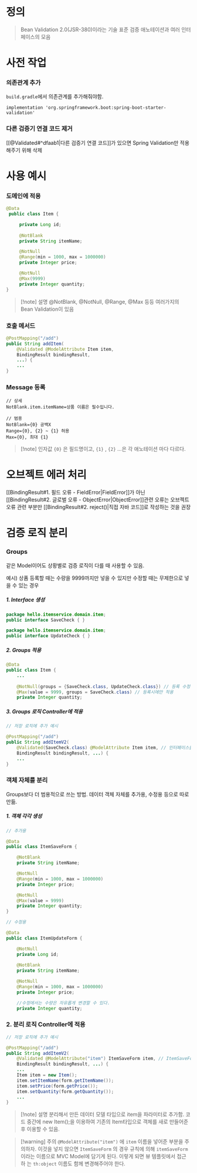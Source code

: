 # 정의

>Bean Validation 2.0(JSR-380)이라는 기술 표준
>검증 애노테이션과 여러 인터페이스의 모음

# 사전 작업
### 의존관계 추가

`build.gradle`에서 의존관계를 추가해줘야함.
```properties
implementation 'org.springframework.boot:spring-boot-starter-validation'
```

### 다른 검증기 연결 코드 제거

[[@Validated#^dfaab1|다른 검증기 연결 코드]]가 있으면 Spring Validation만 적용해주기 위해 삭제

# 사용 예시

### 도메인에 적용
```java
@Data
 public class Item {

     private Long id;
     
     @NotBlank
     private String itemName;

     @NotNull
     @Range(min = 1000, max = 1000000)
     private Integer price;

     @NotNull
     @Max(9999)
     private Integer quantity;
}
```
>[!note] 설명
>@NotBlank, @NotNull, @Range, @Max 등등 여러가지의 Bean Validation이 있음

### 호출 메서드
```java
@PostMapping("/add")
public String addItem(
	@Validated @ModelAttribute Item item, 
	BindingResult bindingResult, 
	...) {
	...
}
```

### Message 등록
```properties
// 상세
NotBlank.item.itemName=상품 이름은 필수입니다.

// 범용
NotBlank={0} 공백X 
Range={0}, {2} ~ {1} 허용 
Max={0}, 최대 {1}
```
>[!note] 인자값
>`{0}` 은 필드명이고, `{1}` , `{2}` ...은 각 애노테이션 마다 다르다.

# 오브젝트 에러 처리

[[BindingResult#1. 필드 오류 - FieldError|FieldError]]가 아닌 [[BindingResult#2. 글로벌 오류 - ObjectError|ObjectError]]관련 오류는 오브젝트 오류 관련 부분만 [[BindingResult#2. reject()|직접 자바 코드]]로 작성하는 것을 권장

# 검증 로직 분리
### Groups

같은 Model이어도 상황별로 검증 로직이 다를 때 사용할 수 있음.

예시) 상품 등록할 때는 수량을 9999까지만 넣을 수 있지만 수정할 때는 무제한으로 넣을 수 있는 경우
##### 1. Interface 생성
```java
package hello.itemservice.domain.item;
public interface SaveCheck { }
```
```java
package hello.itemservice.domain.item;
public interface UpdateCheck { }
```
##### 2. Groups 적용
```java
@Data
public class Item {
	...
	
	@NotNull(groups = {SaveCheck.class, UpdateCheck.class}) // 등록 수정 둘 다 적용
	@Max(value = 9999, groups = SaveCheck.class) // 등록시에만 적용
	private Integer quantity;
```
##### 3. Groups 로직 Controller에 적용
```java
// 저장 로직에 추가 예시

@PostMapping("/add")
public String addItemV2(
	@Validated(SaveCheck.class) @ModelAttribute Item item, // 인터페이스를 인자로 추가
	BindingResult bindingResult, ...) {
	...
}
```

### 객체 자체를 분리

Groups보다 더 범용적으로 쓰는 방법. 데이터 객체 자체를 추가용, 수정용 등으로 따로 만듦.

##### 1. 객체 각각 생성
```java
// 추가용

@Data
public class ItemSaveForm {

    @NotBlank     
    private String itemName;

    @NotNull
    @Range(min = 1000, max = 1000000)
    private Integer price;

    @NotNull
    @Max(value = 9999)
    private Integer quantity;
}
```
```java
// 수정용

@Data
public class ItemUpdateForm {

    @NotNull
    private Long id;
    
    @NotBlank
    private String itemName;

    @NotNull
    @Range(min = 1000, max = 1000000)
    private Integer price;

	//수정에서는 수량은 자유롭게 변경할 수 있다. 
	private Integer quantity;
```
### 2. 분리 로직 Controller에 적용
```java
// 저장 로직에 추가 예시

@PostMapping("/add")
public String addItemV2(
	@Validated @ModelAttribute("item") ItemSaveForm item, // ItemSaveForm 타입
	BindingResult bindingResult, ...) {
	...
	Item item = new Item(); 
	item.setItemName(form.getItemName()); 
	item.setPrice(form.getPrice()); 
	item.setQuantity(form.getQuantity());
	...
}
```
>[!note] 설명
>분리해서 만든 데이터 모델 타입으로 item을 파라미터로 추가함.
>코드 중간에 new Item();을 이용하여 기존의 Item타입으로 객체를 새로 만들어준 후 이용할 수 있음.

>[!warning] 주의
`@ModelAttribute("item")` 에 `item` 이름을 넣어준 부분을 주의하자. 
이것을 넣지 않으면 `ItemSaveForm` 의 경우 규칙에 의해 `itemSaveForm` 이라는 이름으로 MVC Model에 담기게 된다. 
이렇게 되면 뷰 템플릿에서 접근하 는 `th:object` 이름도 함께 변경해주어야 한다.